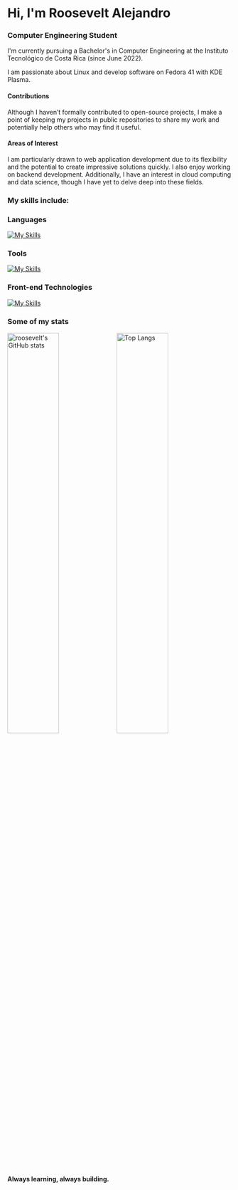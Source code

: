 # Hi, I'm Roosevelt Alejandro

### Computer Engineering Student


I'm currently pursuing a Bachelor's in Computer Engineering at the Instituto Tecnológico de Costa Rica (since June 2022).

I am passionate about Linux and develop software on Fedora 41 with KDE Plasma.

#### Contributions

Although I haven’t formally contributed to open-source projects, I make a point of keeping my projects in public repositories to share my work and potentially help others who may find it useful.

#### Areas of Interest

I am particularly drawn to web application development due to its flexibility and the potential to create impressive solutions quickly. I also enjoy working on backend development. Additionally, I have an interest in cloud computing and data science, though I have yet to delve deep into these fields.


### My skills include:

<h3 align="left">Languages</h3>

[![My Skills](https://skillicons.dev/icons?i=cpp,py,java,javascript)](https://skillicons.dev)

<h3 align="left">Tools</h3>

[![My Skills](https://skillicons.dev/icons?i=git,linux,ubuntu,vscode,nodejs,mysql,latex)](https://skillicons.dev)

<h3 align="left">Front-end Technologies</h3>

[![My Skills](https://skillicons.dev/icons?i=react)](https://skillicons.dev)



### Some of my stats

  <img src="https://github-readme-stats.vercel.app/api?username=rooseveltalej&theme=dracula&rank_icon=github&show_icons=true" alt="roosevelt's GitHub stats" style="width: 48%;" />
  <img src="https://github-readme-stats.vercel.app/api/top-langs/?username=rooseveltalej&hide_progress=false&theme=dracula&layout=compact" alt="Top Langs" style="width: 48%;" />




#### Always learning, always building.
